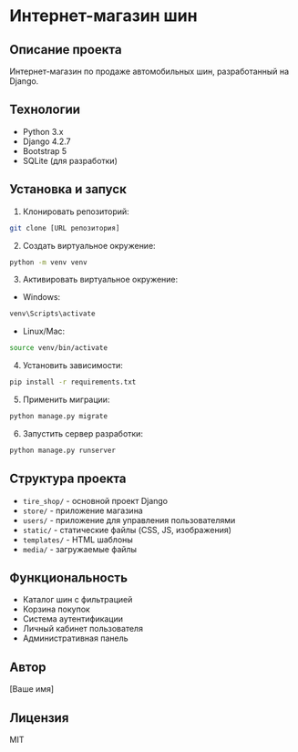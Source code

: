 # Интернет-магазин шин

## Описание проекта
Интернет-магазин по продаже автомобильных шин, разработанный на Django.

## Технологии
- Python 3.x
- Django 4.2.7
- Bootstrap 5
- SQLite (для разработки)

## Установка и запуск

1. Клонировать репозиторий:
```bash
git clone [URL репозитория]
```

2. Создать виртуальное окружение:
```bash
python -m venv venv
```

3. Активировать виртуальное окружение:
- Windows:
```bash
venv\Scripts\activate
```
- Linux/Mac:
```bash
source venv/bin/activate
```

4. Установить зависимости:
```bash
pip install -r requirements.txt
```

5. Применить миграции:
```bash
python manage.py migrate
```

6. Запустить сервер разработки:
```bash
python manage.py runserver
```

## Структура проекта
- `tire_shop/` - основной проект Django
- `store/` - приложение магазина
- `users/` - приложение для управления пользователями
- `static/` - статические файлы (CSS, JS, изображения)
- `templates/` - HTML шаблоны
- `media/` - загружаемые файлы

## Функциональность
- Каталог шин с фильтрацией
- Корзина покупок
- Система аутентификации
- Личный кабинет пользователя
- Административная панель

## Автор
[Ваше имя]

## Лицензия
MIT 